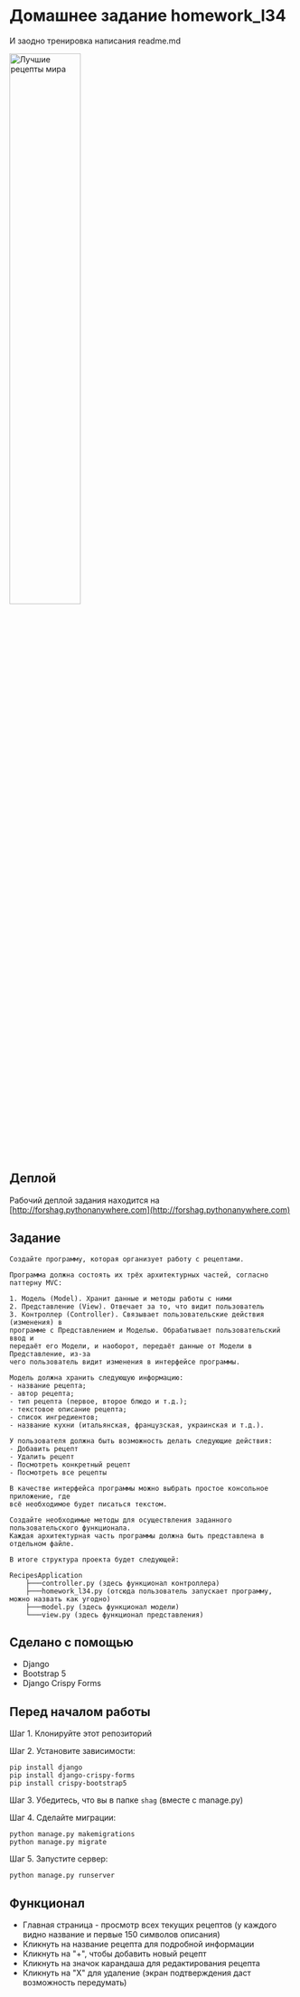 # Домашнее задание homework_l34
И заодно тренировка написания readme.md

<img src="https://i.imgur.com/BthC3Sw.jpeg" alt='Лучшие рецепты мира' width='50%'/>

## Деплой
Рабочий деплой задания находится на [http://forshag.pythonanywhere.com](http://forshag.pythonanywhere.com)

## Задание

```
Создайте программу, которая организует работу с рецептами.

Программа должна состоять их трёх архитектурных частей, согласно паттерну MVC:

1. Модель (Model). Хранит данные и методы работы с ними
2. Представление (View). Отвечает за то, что видит пользователь
3. Контроллер (Controller). Связывает пользовательские действия (изменения) в
программе с Представлением и Моделью. Обрабатывает пользовательский ввод и
передаёт его Модели, и наоборот, передаёт данные от Модели в Представление, из-за
чего пользователь видит изменения в интерфейсе программы.

Модель должна хранить следующую информацию:
- название рецепта;
- автор рецепта;
- тип рецепта (первое, второе блюдо и т.д.);
- текстовое описание рецепта;
- список ингредиентов;
- название кухни (итальянская, французская, украинская и т.д.).

У пользователя должна быть возможность делать следующие действия:
- Добавить рецепт
- Удалить рецепт
- Посмотреть конкретный рецепт
- Посмотреть все рецепты

В качестве интерфейса программы можно выбрать простое консольное приложение, где
всё необходимое будет писаться текстом.

Создайте необходимые методы для осуществления заданного пользовательского функционала.
Каждая архитектурная часть программы должна быть представлена в отдельном файле.

В итоге структура проекта будет следующей:

RecipesApplication
    ├───controller.py (здесь функционал контроллера)
    ├───homework_l34.py (отсюда пользователь запускает программу, можно назвать как угодно)
    ├───model.py (здесь функционал модели)
    └───view.py (здесь функционал представления)
```

## Сделано с помощью
* Django
* Bootstrap 5
* Django Crispy Forms

## Перед началом работы

Шаг 1. Клонируйте этот репозиторий

Шаг 2. Установите зависимости:


```
pip install django
pip install django-crispy-forms
pip install crispy-bootstrap5
```

Шаг 3. Убедитесь, что вы в папке ```shag``` (вместе с manage.py)

Шаг 4. Сделайте миграции:

```
python manage.py makemigrations
python manage.py migrate
```

Шаг 5. Запустите сервер:
```
python manage.py runserver
```

## Функционал
- Главная страница - просмотр всех текущих рецептов (у каждого видно название и первые 150 символов описания)
- Кликнуть на название рецепта для подробной информации
- Кликнуть на "+", чтобы добавить новый рецепт
- Кликнуть на значок карандаша для редактирования рецепта
- Кликнуть на "Х" для удаление (экран подтверждения даст возможность передумать)
